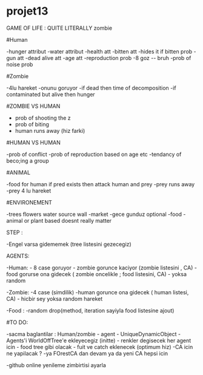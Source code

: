 # projet13
GAME OF LIFE : QUITE LITERALLY
zombie

#Human

  -hunger attribut
  -water attribut
  -health att
  -bitten att
  -hides it if bitten prob
  -gun att
  -dead alive att
  -age att
  -reproduction prob
  -8 goz -- bruh
  -prob of noise prob
  

#Zombie

  -4lu hareket
  -onunu goruyor
  -if dead then time of decomposition
  -if contaminated but alive then hunger
  
#ZOMBIE VS HUMAN

  - prob of shooting the z
  - prob of biting 
  - human runs away (hiz farki)

#HUMAN VS HUMAN

  -prob of conflict
  -prob of reproduction based on age etc
  -tendancy of beco;ing a group

#ANIMAL

  -food for human
  if pred exists then attack human and prey
  -prey runs away 
  -prey 4 lu hareket
  
 #ENVIRONEMENT
 
  -trees flowers water source wall 
  -market
  -gece gunduz optional
  -food 
    -animal or plant based doesnt really matter
    


STEP :

  -Engel varsa gidememek (tree listesini gezecegiz)

AGENTS:

  -Human:
    - 8 case goruyor
    - zombie gorunce kaciyor (zombie listesini , CA)
    - food gorurse ona gidecek ( zombie oncelikle ; food listesini, CA)
    - yoksa random
    
  -Zombie:
    -4 case (simdilik)
    -human gorunce ona gidecek ( human listesi, CA)
    - hicbir sey yoksa random hareket
  
  -Food :
    -random drop(method, iteration sayiyla food listesine ajout)
    
#TO DO:

-sacma baglantilar :
  Human/zombie - agent - UniqueDynamicObject
-Agents'i WorldOffTree'e ekleyecegiz (initte)
    - renkler degisecek her agent icin
    - food tree gibi olacak
    - fuit ve catch eklenecek (optimum hiz)
    -CA icin ne yapilacak ? 
      -ya FOrestCA dan devam ya da yeni CA hepsi icin
      
  -github online yenileme zimbirtisi ayarla 
  



